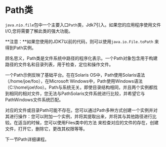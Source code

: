 # Path类
`java.nio.file`包中一个主要入口`Path`类，Jdk7引入。如果您的应用程序使用文件I/O,您将需要了解此类的强大功能。

**注意：**如果您使用的JDK7以前的代码，则可以使用`java.io.File.toPath` 来得到Path实例。

顾名思义，Path类是文件系统中路径的程序化表示。一个Path对象包含用于构建路径的文件名和目录列表，用于检查，定位和操作文件。

一个Path示例反映了基础平台。在在Solaris OS中，Path使用Solaris语法（/home/joe/foo），在Microsoft Windows中，Path使用Windows语法（C:\home\joe\foo）。Path与系统无关。即使目录结构相同，并且两个实例都找到相同的相对文件，您无法与PathSolaris文件系统进行比较，并希望它与PathWindows文件系统匹配。

对应的文件或目录Path可能不存在。您可以通过Path多种方式创建一个实例并对其进行操作：您可以附加一个实例，并将其提取出来，并将其与其他路径进行比较。在适当的时候，您可以使用Files类中的方法 来检查对应的文件的存在，创建文件，打开它，删除它，更改其权限等等。

下一节Path详细课程。